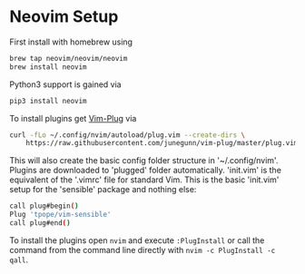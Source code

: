 # Neovim Setup

First install with homebrew using

```bash
brew tap neovim/neovim/neovim
brew install neovim
```

Python3 support is gained via

```bash
pip3 install neovim
```

To install plugins get [Vim-Plug](https://github.com/junegunn/vim-plug) via

```bash
curl -fLo ~/.config/nvim/autoload/plug.vim --create-dirs \
    https://raw.githubusercontent.com/junegunn/vim-plug/master/plug.vim
```

This will also create the basic config folder structure in '~/.config/nvim'.
Plugins are downloaded to 'plugged' folder automatically.
'init.vim' is the equivalent of the '.vimrc' file for standard Vim.
 This is the basic 'init.vim' setup for the 'sensible' package and nothing else:

```bash
call plug#begin()
Plug 'tpope/vim-sensible'
call plug#end()
```

To install the plugins open `nvim` and execute `:PlugInstall` or call the command from the command line directly with `nvim -c PlugInstall -c qall`.

